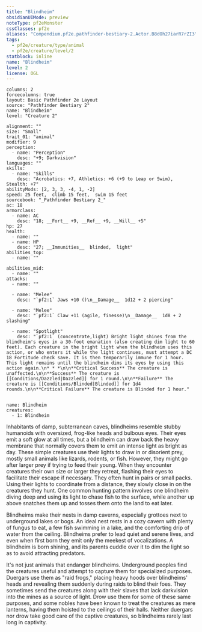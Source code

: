 ```yaml
---
title: "Blindheim"
obsidianUIMode: preview
noteType: pf2eMonster
cssClasses: pf2e
aliases: "Compendium.pf2e.pathfinder-bestiary-2.Actor.B8dOh27iarR7rZI3" 
tags:
  - pf2e/creature/type/animal
  - pf2e/creature/level/2
statblock: inline
name: "Blindheim"
level: 2
license: OGL
---
```


```statblock
columns: 2
forcecolumns: true
layout: Basic Pathfinder 2e Layout
source: "Pathfinder Bestiary 2"
name: "Blindheim"
level: "Creature 2"

alignment: ""
size: "Small"
trait_01: "animal"
modifier: 9
perception:
  - name: "Perception"
    desc: "+9; Darkvision"
languages: ""
skills:
  - name: "Skills"
    desc: "Acrobatics: +7, Athletics: +6 (+9 to Leap or Swim), Stealth: +7"
abilityMods: [2, 3, 3, -4, 1, -2]
speed: 25 feet,  climb 15 feet,  swim 15 feet
sourcebook: "_Pathfinder Bestiary 2_"
ac: 18
armorclass:
  - name: AC
    desc: "18; __Fort__ +9, __Ref__ +9, __Will__ +5"
hp: 27
health:
  - name: ""
  - name: HP
    desc: "27; __Immunities__  blinded,  light"
abilities_top:
  - name: ""

abilities_mid:
  - name: ""
attacks:
  - name: ""

  - name: "Melee"
    desc: "`pf2:1` Jaws +10 ()\n__Damage__  1d12 + 2 piercing"

  - name: "Melee"
    desc: "`pf2:1` Claw +11 (agile, finesse)\n__Damage__  1d8 + 2 slashing"

  - name: "Spotlight"
    desc: "`pf2:1` (concentrate,light) Bright light shines from the blindheim's eyes in a 30-foot emanation (also creating dim light to 60 feet). Each creature in the bright light when the blindheim uses this action, or who enters it while the light continues, must attempt a DC 18 Fortitude check save. It is then temporarily immune for 1 hour. This light remains until the blindheim dims its eyes by using this action again.\n* * *\n\n**Critical Success** The creature is unaffected.\n\n**Success** The creature is [[Conditions/Dazzled|Dazzled]] for 1 round.\n\n**Failure** The creature is [[Conditions/Blinded|Blinded]] for 1d4 rounds.\n\n**Critical Failure** The creature is Blinded for 1 hour."
 
```

```encounter-table
name: Blindheim
creatures:
  - 1: Blindheim
```



Inhabitants of damp, subterranean caves, blindheims resemble stubby humanoids with oversized, frog-like heads and bulbous eyes. Their eyes emit a soft glow at all times, but a blindheim can draw back the heavy membrane that normally covers them to emit an intense light as bright as day. These simple creatures use their lights to draw in or disorient prey, mostly small animals like lizards, rodents, or fish. However, they might go after larger prey if trying to feed their young. When they encounter creatures their own size or larger they retreat, flashing their eyes to facilitate their escape if necessary. They often hunt in pairs or small packs. Using their lights to coordinate from a distance, they slowly close in on the creatures they hunt. One common hunting pattern involves one blindheim diving deep and using its light to chase fish to the surface, while another up above snatches them up and tosses them onto the land to eat later.

Blindheims make their nests in damp caverns, especially grottoes next to underground lakes or bogs. An ideal nest rests in a cozy cavern with plenty of fungus to eat, a few fish swimming in a lake, and the comforting drip of water from the ceiling. Blindheims prefer to lead quiet and serene lives, and even when first born they emit only the meekest of vocalizations. A blindheim is born shining, and its parents cuddle over it to dim the light so as to avoid attracting predators.

It's not just animals that endanger blindheims. Underground peoples find the creatures useful and attempt to capture them for specialized purposes. Duergars use them as "raid frogs," placing heavy hoods over blindheims' heads and revealing them suddenly during raids to blind their foes. They sometimes send the creatures along with their slaves that lack darkvision into the mines as a source of light. Drow use them for some of these same purposes, and some nobles have been known to treat the creatures as mere lanterns, having them hoisted to the ceilings of their halls. Neither duergars nor drow take good care of the captive creatures, so blindheims rarely last long in captivity.
